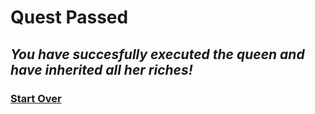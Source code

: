 # **Quest Passed**

## _You have succesfully executed the queen and have inherited all her riches!_

### [Start Over](../tavernquests.md)

